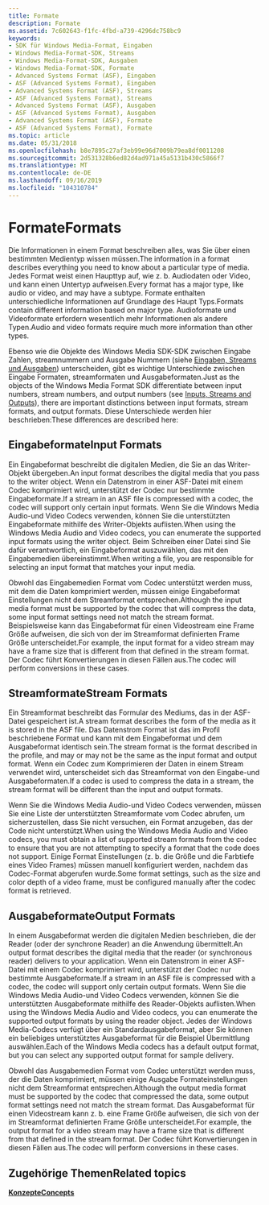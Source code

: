 ```yaml
---
title: Formate
description: Formate
ms.assetid: 7c602643-f1fc-4fbd-a739-4296dc758bc9
keywords:
- SDK für Windows Media-Format, Eingaben
- Windows Media-Format-SDK, Streams
- Windows Media-Format-SDK, Ausgaben
- Windows Media-Format-SDK, Formate
- Advanced Systems Format (ASF), Eingaben
- ASF (Advanced Systems Format), Eingaben
- Advanced Systems Format (ASF), Streams
- ASF (Advanced Systems Format), Streams
- Advanced Systems Format (ASF), Ausgaben
- ASF (Advanced Systems Format), Ausgaben
- Advanced Systems Format (ASF), Formate
- ASF (Advanced Systems Format), Formate
ms.topic: article
ms.date: 05/31/2018
ms.openlocfilehash: b8e7895c27af3eb99e96d7009b79ea8df0011208
ms.sourcegitcommit: 2d531328b6ed82d4ad971a45a5131b430c5866f7
ms.translationtype: MT
ms.contentlocale: de-DE
ms.lasthandoff: 09/16/2019
ms.locfileid: "104310784"
---
```

# <a name="formats"></a><span data-ttu-id="67871-115">Formate</span><span class="sxs-lookup"><span data-stu-id="67871-115">Formats</span></span>

<span data-ttu-id="67871-116">Die Informationen in einem Format beschreiben alles, was Sie über einen bestimmten Medientyp wissen müssen.</span><span class="sxs-lookup"><span data-stu-id="67871-116">The information in a format describes everything you need to know about a particular type of media.</span></span> <span data-ttu-id="67871-117">Jedes Format weist einen Haupttyp auf, wie z. b. Audiodaten oder Video, und kann einen Untertyp aufweisen.</span><span class="sxs-lookup"><span data-stu-id="67871-117">Every format has a major type, like audio or video, and may have a subtype.</span></span> <span data-ttu-id="67871-118">Formate enthalten unterschiedliche Informationen auf Grundlage des Haupt Typs.</span><span class="sxs-lookup"><span data-stu-id="67871-118">Formats contain different information based on major type.</span></span> <span data-ttu-id="67871-119">Audioformate und Videoformate erfordern wesentlich mehr Informationen als andere Typen.</span><span class="sxs-lookup"><span data-stu-id="67871-119">Audio and video formats require much more information than other types.</span></span>

<span data-ttu-id="67871-120">Ebenso wie die Objekte des Windows Media SDK-SDK zwischen Eingabe Zahlen, streamnummern und Ausgabe Nummern (siehe [Eingaben, Streams und Ausgaben](inputs-streams-and-outputs.md)) unterscheiden, gibt es wichtige Unterschiede zwischen Eingabe Formaten, streamformaten und Ausgabeformaten.</span><span class="sxs-lookup"><span data-stu-id="67871-120">Just as the objects of the Windows Media Format SDK differentiate between input numbers, stream numbers, and output numbers (see [Inputs, Streams and Outputs](inputs-streams-and-outputs.md)), there are important distinctions between input formats, stream formats, and output formats.</span></span> <span data-ttu-id="67871-121">Diese Unterschiede werden hier beschrieben:</span><span class="sxs-lookup"><span data-stu-id="67871-121">These differences are described here:</span></span>

## <a name="input-formats"></a><span data-ttu-id="67871-122">Eingabeformate</span><span class="sxs-lookup"><span data-stu-id="67871-122">Input Formats</span></span>

<span data-ttu-id="67871-123">Ein Eingabeformat beschreibt die digitalen Medien, die Sie an das Writer-Objekt übergeben.</span><span class="sxs-lookup"><span data-stu-id="67871-123">An input format describes the digital media that you pass to the writer object.</span></span> <span data-ttu-id="67871-124">Wenn ein Datenstrom in einer ASF-Datei mit einem Codec komprimiert wird, unterstützt der Codec nur bestimmte Eingabeformate.</span><span class="sxs-lookup"><span data-stu-id="67871-124">If a stream in an ASF file is compressed with a codec, the codec will support only certain input formats.</span></span> <span data-ttu-id="67871-125">Wenn Sie die Windows Media Audio-und Video Codecs verwenden, können Sie die unterstützten Eingabeformate mithilfe des Writer-Objekts auflisten.</span><span class="sxs-lookup"><span data-stu-id="67871-125">When using the Windows Media Audio and Video codecs, you can enumerate the supported input formats using the writer object.</span></span> <span data-ttu-id="67871-126">Beim Schreiben einer Datei sind Sie dafür verantwortlich, ein Eingabeformat auszuwählen, das mit den Eingabemedien übereinstimmt.</span><span class="sxs-lookup"><span data-stu-id="67871-126">When writing a file, you are responsible for selecting an input format that matches your input media.</span></span>

<span data-ttu-id="67871-127">Obwohl das Eingabemedien Format vom Codec unterstützt werden muss, mit dem die Daten komprimiert werden, müssen einige Eingabeformat Einstellungen nicht dem Streamformat entsprechen.</span><span class="sxs-lookup"><span data-stu-id="67871-127">Although the input media format must be supported by the codec that will compress the data, some input format settings need not match the stream format.</span></span> <span data-ttu-id="67871-128">Beispielsweise kann das Eingabeformat für einen Videostream eine Frame Größe aufweisen, die sich von der im Streamformat definierten Frame Größe unterscheidet.</span><span class="sxs-lookup"><span data-stu-id="67871-128">For example, the input format for a video stream may have a frame size that is different from that defined in the stream format.</span></span> <span data-ttu-id="67871-129">Der Codec führt Konvertierungen in diesen Fällen aus.</span><span class="sxs-lookup"><span data-stu-id="67871-129">The codec will perform conversions in these cases.</span></span>

## <a name="stream-formats"></a><span data-ttu-id="67871-130">Streamformate</span><span class="sxs-lookup"><span data-stu-id="67871-130">Stream Formats</span></span>

<span data-ttu-id="67871-131">Ein Streamformat beschreibt das Formular des Mediums, das in der ASF-Datei gespeichert ist.</span><span class="sxs-lookup"><span data-stu-id="67871-131">A stream format describes the form of the media as it is stored in the ASF file.</span></span> <span data-ttu-id="67871-132">Das Datenstrom Format ist das im Profil beschriebene Format und kann mit dem Eingabeformat und dem Ausgabeformat identisch sein.</span><span class="sxs-lookup"><span data-stu-id="67871-132">The stream format is the format described in the profile, and may or may not be the same as the input format and output format.</span></span> <span data-ttu-id="67871-133">Wenn ein Codec zum Komprimieren der Daten in einem Stream verwendet wird, unterscheidet sich das Streamformat von den Eingabe-und Ausgabeformaten.</span><span class="sxs-lookup"><span data-stu-id="67871-133">If a codec is used to compress the data in a stream, the stream format will be different than the input and output formats.</span></span>

<span data-ttu-id="67871-134">Wenn Sie die Windows Media Audio-und Video Codecs verwenden, müssen Sie eine Liste der unterstützten Streamformate vom Codec abrufen, um sicherzustellen, dass Sie nicht versuchen, ein Format anzugeben, das der Code nicht unterstützt.</span><span class="sxs-lookup"><span data-stu-id="67871-134">When using the Windows Media Audio and Video codecs, you must obtain a list of supported stream formats from the codec to ensure that you are not attempting to specify a format that the code does not support.</span></span> <span data-ttu-id="67871-135">Einige Format Einstellungen (z. b. die Größe und die Farbtiefe eines Video Frames) müssen manuell konfiguriert werden, nachdem das Codec-Format abgerufen wurde.</span><span class="sxs-lookup"><span data-stu-id="67871-135">Some format settings, such as the size and color depth of a video frame, must be configured manually after the codec format is retrieved.</span></span>

## <a name="output-formats"></a><span data-ttu-id="67871-136">Ausgabeformate</span><span class="sxs-lookup"><span data-stu-id="67871-136">Output Formats</span></span>

<span data-ttu-id="67871-137">In einem Ausgabeformat werden die digitalen Medien beschrieben, die der Reader (oder der synchrone Reader) an die Anwendung übermittelt.</span><span class="sxs-lookup"><span data-stu-id="67871-137">An output format describes the digital media that the reader (or synchronous reader) delivers to your application.</span></span> <span data-ttu-id="67871-138">Wenn ein Datenstrom in einer ASF-Datei mit einem Codec komprimiert wird, unterstützt der Codec nur bestimmte Ausgabeformate.</span><span class="sxs-lookup"><span data-stu-id="67871-138">If a stream in an ASF file is compressed with a codec, the codec will support only certain output formats.</span></span> <span data-ttu-id="67871-139">Wenn Sie die Windows Media Audio-und Video Codecs verwenden, können Sie die unterstützten Ausgabeformate mithilfe des Reader-Objekts auflisten.</span><span class="sxs-lookup"><span data-stu-id="67871-139">When using the Windows Media Audio and Video codecs, you can enumerate the supported output formats by using the reader object.</span></span> <span data-ttu-id="67871-140">Jedes der Windows Media-Codecs verfügt über ein Standardausgabeformat, aber Sie können ein beliebiges unterstütztes Ausgabeformat für die Beispiel Übermittlung auswählen.</span><span class="sxs-lookup"><span data-stu-id="67871-140">Each of the Windows Media codecs has a default output format, but you can select any supported output format for sample delivery.</span></span>

<span data-ttu-id="67871-141">Obwohl das Ausgabemedien Format vom Codec unterstützt werden muss, der die Daten komprimiert, müssen einige Ausgabe Formateinstellungen nicht dem Streamformat entsprechen.</span><span class="sxs-lookup"><span data-stu-id="67871-141">Although the output media format must be supported by the codec that compressed the data, some output format settings need not match the stream format.</span></span> <span data-ttu-id="67871-142">Das Ausgabeformat für einen Videostream kann z. b. eine Frame Größe aufweisen, die sich von der im Streamformat definierten Frame Größe unterscheidet.</span><span class="sxs-lookup"><span data-stu-id="67871-142">For example, the output format for a video stream may have a frame size that is different from that defined in the stream format.</span></span> <span data-ttu-id="67871-143">Der Codec führt Konvertierungen in diesen Fällen aus.</span><span class="sxs-lookup"><span data-stu-id="67871-143">The codec will perform conversions in these cases.</span></span>

## <a name="related-topics"></a><span data-ttu-id="67871-144">Zugehörige Themen</span><span class="sxs-lookup"><span data-stu-id="67871-144">Related topics</span></span>

<dl> <dt>

[<span data-ttu-id="67871-145">**Konzepte**</span><span class="sxs-lookup"><span data-stu-id="67871-145">**Concepts**</span></span>](concepts.md)
</dt> </dl>

 

 




